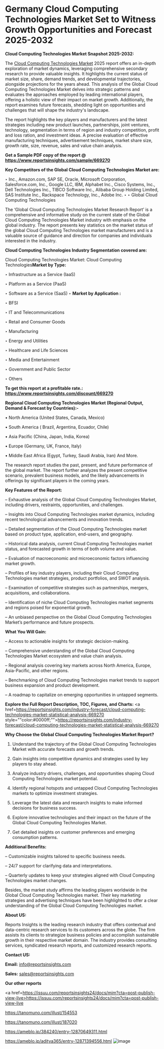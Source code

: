 # Germany Cloud Computing Technologies Market Set to Witness Growth Opportunities and Forecast 2025-2032

<strong>Cloud Computing Technologies Market Snapshot 2025-2032:</strong>

The <a href=https://www.reportsinsights.com/sample/669270>Cloud Computing Technologies Market</a> 2025 report offers an in-depth exploration of market dynamics, leveraging comprehensive secondary research to provide valuable insights. It highlights the current status of market size, share, demand trends, and developmental trajectories, alongside projections for the years ahead. This analysis of the Global Cloud Computing Technologies Market delves into strategic patterns and evaluates the approaches employed by leading international players, offering a holistic view of their impact on market growth. Additionally, the report examines future forecasts, shedding light on opportunities and challenges that will shape the industry's landscape.

The report highlights the key players and manufacturers and the latest strategies including new product launches, partnerships, joint ventures, technology, segmentation in terms of region and industry competition, profit and loss ration, and investment ideas. A precise evaluation of effective manufacturing techniques, advertisement techniques, market share size, growth rate, size, revenue, sales and value chain analysis.

<strong>Get a Sample PDF copy of the report @ <a href=https://www.reportsinsights.com/sample/669270 style=color:#0000ff;>https://www.reportsinsights.com/sample/669270</a></strong>

<strong>Key Competitors of the Global Cloud Computing Technologies Market are:</strong>

‣ Inc., Amazon.com, SAP SE, Oracle, Microsoft Corporation, Salesforce.com, Inc., Google LLC, IBM, Alphabet Inc., Cisco Systems, Inc., Dell Technologies Inc., TIBCO Software Inc., Alibaba Group Holding Limited, SAS Institute Inc., Rackspace Technology, Inc., Adobe Inc.
‣ 
‣ Global Cloud Computing Technologies

The ‘Global Cloud Computing Technologies Market Research Report’ is a comprehensive and informative study on the current state of the Global Cloud Computing Technologies Market industry with emphasis on the global industry. The report presents key statistics on the market status of the global Cloud Computing Technologies market manufacturers and is a valuable source of guidance and direction for companies and individuals interested in the industry.

<strong>Cloud Computing Technologies Industry Segmentation covered are:</strong>

Cloud Computing Technologies Market: 
Cloud Computing Technologies<strong>Market by Type:</strong>

‣ Infrastructure as a Service (IaaS)

‣ Platform as a Service (PaaS)

‣ Software as a Service (SaaS)
‣ 
<strong>Market by Application :</strong>

‣ BFSI

‣ IT and Telecommunications

‣ Retail and Consumer Goods

‣ Manufacturing

‣ Energy and Utilities

‣ Healthcare and Life Sciences

‣ Media and Entertainment

‣ Government and Public Sector

‣ Others

<strong>To get this report at a profitable rate.: <a href=https://www.reportsinsights.com/discount/669270 style=color:#0000ff;>https://www.reportsinsights.com/discount/669270</a></strong>

<strong>Regional Cloud Computing Technologies Market (Regional Output, Demand &amp; Forecast by Countries):-</strong>

• North America (United States, Canada, Mexico)

• South America ( Brazil, Argentina, Ecuador, Chile)

• Asia Pacific (China, Japan, India, Korea)

• Europe (Germany, UK, France, Italy)

• Middle East Africa (Egypt, Turkey, Saudi Arabia, Iran) And More.

The research report studies the past, present, and future performance of the global market. The report further analyzes the present competitive scenario, prevalent business models, and the likely advancements in offerings by significant players in the coming years.

<strong>Key Features of the Report:</strong>

– Exhaustive analysis of the Global Cloud Computing Technologies Market, including drivers, restraints, opportunities, and challenges.

– Insights into Cloud Computing Technologies market dynamics, including recent technological advancements and innovation trends.

– Detailed segmentation of the Cloud Computing Technologies market based on product type, application, end-users, and geography.

– Historical data analysis, current Cloud Computing Technologies market status, and forecasted growth in terms of both volume and value.

– Evaluation of macroeconomic and microeconomic factors influencing market growth.

– Profiles of key industry players, including their Cloud Computing Technologies market strategies, product portfolios, and SWOT analysis.

– Examination of competitive strategies such as partnerships, mergers, acquisitions, and collaborations.

– Identification of niche Cloud Computing Technologies market segments and regions poised for exponential growth.

– An unbiased perspective on the Global Cloud Computing Technologies Market’s performance and future prospects.

<strong>What You Will Gain:</strong>

– Access to actionable insights for strategic decision-making.

– Comprehensive understanding of the Global Cloud Computing Technologies Market ecosystem and value chain analysis.

– Regional analysis covering key markets across North America, Europe, Asia-Pacific, and other regions.

– Benchmarking of Cloud Computing Technologies market trends to support business expansion and product development.

– A roadmap to capitalize on emerging opportunities in untapped segments.

<strong>Explore the Full Report Description, TOC, Figures, and Charts:</strong>
<a href=https://reportsinsights.com/industry-forecast/cloud-computing-technologies-market-statistical-analysis-669270 style=""color:#0000ff;"">https://reportsinsights.com/industry-forecast/cloud-computing-technologies-market-statistical-analysis-669270</a>

<strong>Why Choose the Global Cloud Computing Technologies Market Report?</strong>

1. Understand the trajectory of the Global Cloud Computing Technologies Market with accurate forecasts and growth trends.

2. Gain insights into competitive dynamics and strategies used by key players to stay ahead.

3. Analyze industry drivers, challenges, and opportunities shaping Cloud Computing Technologies market potential.

4. Identify regional hotspots and untapped Cloud Computing Technologies markets to optimize investment strategies.

5. Leverage the latest data and research insights to make informed decisions for business success.

6. Explore innovative technologies and their impact on the future of the Global Cloud Computing Technologies Market.

7. Get detailed insights on customer preferences and emerging consumption patterns.

<strong>Additional Benefits:</strong>

– Customizable insights tailored to specific business needs.

– 24/7 support for clarifying data and interpretations.

– Quarterly updates to keep your strategies aligned with Cloud Computing Technologies market changes.

Besides, the market study affirms the leading players worldwide in the Global Cloud Computing Technologies market. Their key marketing strategies and advertising techniques have been highlighted to offer a clear understanding of the Global Cloud Computing Technologies market.

<strong><strong>About US</strong>:</strong>

Reports Insights is the leading research industry that offers contextual and data-centric research services to its customers across the globe. The firm assists its clients to strategize business policies and accomplish sustainable growth in their respective market domain. The industry provides consulting services, syndicated research reports, and customized research reports.

<strong>Contact US:</strong>

<p class=><b>Email:</b> <a href=mailto:info@reportsinsights.com>info@reportsinsights.com</a></p>
<p class=><b>Sales:</b> <a href=mailto:sales@reportsinsights.com>sales@reportsinsights.com</a></p>

<strong>Our other reports</strong>

<a href=https://issuu.com/reportsinsights24/docs/mim?cta=post-publish-view-live>https://issuu.com/reportsinsights24/docs/mim?cta=post-publish-view-live</a>

<a href=https://tanomuno.com/illust/154553>https://tanomuno.com/illust/154553</a>

<a href=https://tanomuno.com/illust/187020>https://tanomuno.com/illust/187020</a>

<a href=https://ameblo.jp/384240/entry-12870649311.html>https://ameblo.jp/384240/entry-12870649311.html</a>

<a href=https://ameblo.jp/aditya365/entry-12871394556.html>https://ameblo.jp/aditya365/entry-12871394556.html</a>
![image](https://github.com/user-attachments/assets/5ac11bf4-7210-44c6-8c06-456743840512)
